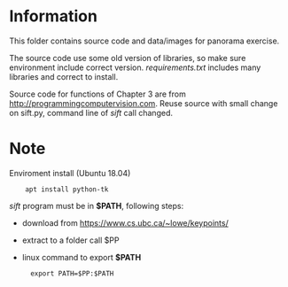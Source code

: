 # Information
This folder contains source code and data/images for panorama exercise.

The source code use some old version of libraries, so make sure environment include correct version.
*requirements.txt* includes many libraries and correct to install.

Source code for functions of Chapter 3 are from http://programmingcomputervision.com.
Reuse source with small change on sift.py, command line of *sift* call changed.


# Note
Enviroment install (Ubuntu 18.04)

        apt install python-tk

*sift* program must be in **$PATH**, following steps:
- download from https://www.cs.ubc.ca/~lowe/keypoints/
- extract to a folder call $PP
- linux command to export **$PATH**

        export PATH=$PP:$PATH
